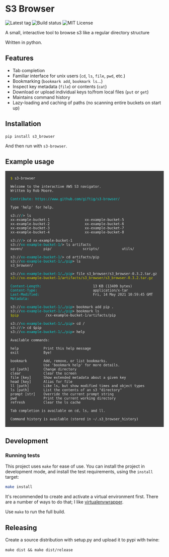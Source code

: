 # S3 Browser

![Latest tag](https://img.shields.io/github/v/tag/giftig/s3-browser)
![Build status](https://github.com/giftig/s3-browser/actions/workflows/build.yml/badge.svg)
![MIT License](https://img.shields.io/github/license/giftig/s3-browser)

A small, interactive tool to browse s3 like a regular directory structure

Written in python.

## Features
  * Tab completion
  * Familiar interface for unix users (`cd`, `ls`, `file`, `pwd`, etc.)
  * Bookmarking (`bookmark add`, `bookmark ls`...)
  * Inspect key metadata (`file`) or contents (`cat`)
  * Download or upload individual keys to/from local files (`put` or `get`)
  * Maintains command history
  * Lazy-loading and caching of paths (no scanning entire buckets on start up)

## Installation

`pip install s3_browser`

And then run with `s3-browser`.

## Example usage

![Usage example][usage-1]

## Development

### Running tests

This project uses `make` for ease of use. You can install the project in development mode,
and install the test requirements, using the `install` target:

```bash
make install
```

It's recommended to create and activate a virtual environment first. There are a number of ways
to do that; I like [virtualenvwrapper](https://virtualenvwrapper.readthedocs.io/en/latest/).

Use `make` to run the full build.

[usage-1]: readme-resources/usage-1.png "Usage example"

## Releasing

Create a source distribution with setup.py and upload it to pypi with twine:

`make dist && make dist/release`
